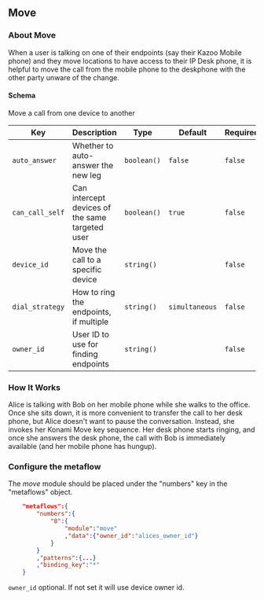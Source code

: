 ## Move

### About Move

When a user is talking on one of their endpoints (say their Kazoo Mobile phone) and they move locations to have access to their IP Desk phone, it is helpful to move the call from the mobile phone to the deskphone with the other party unware of the change.

#### Schema

Move a call from one device to another



Key | Description | Type | Default | Required
--- | ----------- | ---- | ------- | --------
`auto_answer` | Whether to auto-answer the new leg | `boolean()` | `false` | `false`
`can_call_self` | Can intercept devices of the same targeted user | `boolean()` | `true` | `false`
`device_id` | Move the call to a specific device | `string()` |   | `false`
`dial_strategy` | How to ring the endpoints, if multiple | `string()` | `simultaneous` | `false`
`owner_id` | User ID to use for finding endpoints | `string()` |   | `false`



### How It Works

Alice is talking with Bob on her mobile phone while she walks to the office. Once she sits down, it is more convenient to transfer the call to her desk phone, but Alice doesn't want to pause the conversation. Instead, she invokes her Konami Move key sequence. Her desk phone starts ringing, and once she answers the desk phone, the call with Bob is immediately available (and her mobile phone has hungup).

### Configure the metaflow

The *move* module should be placed under the "numbers" key in the "metaflows" object.

```json
    "metaflows":{
        "numbers":{
            "8":{
                "module":"move"
                ,"data":{"owner_id":"alices_owner_id"}
            }
        }
        ,"patterns":{...}
        ,"binding_key":"*"
    }
```
`owner_id` optional. If not set it will use device owner id.
